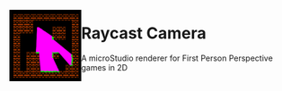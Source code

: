 <p>
<img align="left" src="sprites/icon.png" />
<h1>Raycast Camera</h1>
</p>
<p>
  A microStudio renderer for First Person Perspective games in 2D
</p>
